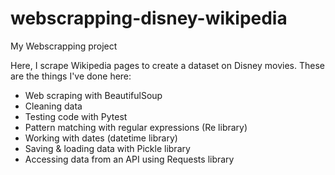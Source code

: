 # webscrapping-disney-wikipedia
My Webscrapping project

Here, I scrape Wikipedia pages to create a dataset on Disney movies. 
These are the things I've done here:
- Web scraping with BeautifulSoup
- Cleaning data
- Testing code with Pytest
- Pattern matching with regular expressions (Re library)
- Working with dates (datetime library)
- Saving & loading data with Pickle library
- Accessing data from an API using Requests library
